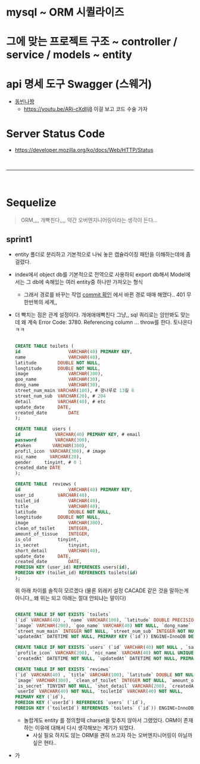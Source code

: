 # mysql ~ ORM 시퀼라이즈 

# 그에 맞는 프로젝트 구조 ~ controller / service / models ~ entity

# api 명세 도구 Swagger (스웨거)
- [동빈나짱](https://youtu.be/akbdsrOpQ60)
    - https://youtu.be/ARi-cXdIIj8 이걸 보고 코드 수술 가자 

# Server Status Code 
- https://developer.mozilla.org/ko/docs/Web/HTTP/Status 


</br>

------------

</br>

# Sequelize

> ORM,,,, 개빡친다,,,, 약간 오버엔지니어링이라는 생각이 든다...

## sprint1

- entity 폴더로 분리하고 기본적으로 나눠 놓은 캡슐라이징 패턴을 이해하는데에 좀 걸렸다.

- index에서 object db를 기본적으로 전역으로 사용하되 export db해서 Model에서는 그 db에 속해있는 여러 entity중 하나만 가져오는 형식
    - 그래서 경로를 바꾸는 작업 [commit 확인](https://github.com/Nuung/DDmap/commit/7bd186bb81b539c7042e142d34e364bb5513d40d) 에서 바뀐 경로 때매 해맸다.. 401 무한반복의 세계,, 

- 더 빡치는 점은 관계 설정이다. 개애애애빡친다 그냥,, sql 쿼리로는 암만봐도 맞는데 왜 계속 Error Code: 3780. Referencing column ... throw를 한다. 토나온다 ㅋㅋ
    ~~~~sql

    CREATE TABLE toilets (
    id      			VARCHAR(40) PRIMARY KEY,
    name    			VARCHAR(40),
    latitude  		DOUBLE NOT NULL,
    longtitude    	DOUBLE NOT NULL,
    image				VARCHAR(300),
    goo_name			VARCHAR(30),
    dong_name			VARCHAR(30),
    street_num_main	VARCHAR(100), # 광나루로 13길 8
    street_num_sub	VARCHAR(20), # 204
    detail			VARCHAR(40), # etc
    update_date		DATE,
    created_date		DATE
    );

    CREATE TABLE  users (
    id      	   VARCHAR(40) PRIMARY KEY, # email
    password 	   VARCHAR(300),
    #token        VARCHAR(300),
    profil_icon  VARCHAR(300), # image
    nic_name     VARCHAR(20),
    gender	   tinyint, # 0 1
    created_date DATE
    );

    CREATE TABLE  reviews (
    id      	   		VARCHAR(40) PRIMARY KEY,
    user_id   	    VARCHAR(40),
    toilet_id    		VARCHAR(40),
    title        		VARCHAR(40),
    latitude 			DOUBLE NOT NULL,
    longtitude    	DOUBLE NOT NULL,  
    image				VARCHAR(300),
    clean_of_toilet 	INTEGER,
    amount_of_tissue 	INTEGER,
    is_old			tinyint,
    is_secret			tinyint,
    short_detail		VARCHAR(40),
    update_date		DATE,
    created_date		DATE,
    FOREIGN KEY (user_id) REFERENCES users(id),
    FOREIGN KEY (toilet_id) REFERENCES toilets(id)
    );
    ~~~~
    
    위 아래 차이를 솔직히 모르겠다 (물론 외래키 설정 CACADE 같은 것을 말하는게 아니다,, 왜 위는 되고 아래는 절대 안되냐는 말이다)

    ~~~~sql

    CREATE TABLE IF NOT EXISTS `toilets` 
    (`id` VARCHAR(40) , `name` VARCHAR(100), `latitude` DOUBLE PRECISION NOT NULL, `longitude` DOUBLE PRECISION NOT NULL, 
    `image` VARCHAR(200), `goo_name` VARCHAR(40) NOT NULL, `dong_name` VARCHAR(40) NOT NULL, 
    `street_num_main` INTEGER NOT NULL, `street_num_sub` INTEGER NOT NULL, `detail` VARCHAR(200), `createdAt` DATETIME NOT NULL, 
    `updatedAt` DATETIME NOT NULL, PRIMARY KEY (`id`)) ENGINE=InnoDB DEFAULT CHARSET=utf8 COLLATE utf8_general_ci;

    CREATE TABLE IF NOT EXISTS `users` (`id` VARCHAR(40) NOT NULL , `salt` VARCHAR(200) NOT NULL, 
    `profile_icon` VARCHAR(200), `nic_name` VARCHAR(40) NOT NULL UNIQUE, `gender` TINYINT, `password` VARCHAR(200), 
    `createdAt` DATETIME NOT NULL, `updatedAt` DATETIME NOT NULL, PRIMARY KEY (`id`)) ENGINE=InnoDB DEFAULT CHARSET=utf8 COLLATE utf8_general_ci;

    CREATE TABLE IF NOT EXISTS `reviews` 
    (`id` VARCHAR(40) , `title` VARCHAR(100), `latitude` DOUBLE NOT NULL, `longitude` DOUBLE NOT NULL, 
    `image` VARCHAR(300), `clean_of_toilet` INTEGER NOT NULL, `amount_of_tissue` INTEGER NOT NULL, `is_old` TINYINT NOT NULL, 
    `is_secret` TINYINT NOT NULL, `shot_detail` VARCHAR(200), `createdAt` DATETIME NOT NULL, `updatedAt` DATETIME NOT NULL, 
    `userId` VARCHAR(40) NOT NULL, `toiletId` VARCHAR(40) NOT NULL, 
    PRIMARY KEY (`id`), 
    FOREIGN KEY (`userId`) REFERENCES `users` (`id`), 
    FOREIGN KEY (`toiletId`) REFERENCES `toilets` (`id`)) ENGINE=InnoDB;

    ~~~~

    - 놀랍게도 entity 를 정의할때 charset을 맞추지 않아서 그랬었다. ORM이 존재하는 이유에 대해서 다시 생각해보는 계기가 되었다.
        - 사실 필요 하지도 않는 ORM을 괜히 쓰고자 하는 오버엔지니어링이 아닐까 싶은 현타..


- 가 